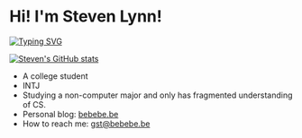 # Hi! I'm Steven Lynn!

[![Typing SVG](https://readme-typing-svg.demolab.com/?lines=Hello!;你好!;こんにちは;привет)](https://git.io/typing-svg)

[![Steven's GitHub stats](https://github-readme-stats.vercel.app/api?username=gst-be)](https://github.com/anuraghazra/github-readme-stats)

- A college student
- INTJ
- Studying a non-computer major and only has fragmented understanding of CS. 
- Personal blog: [bebebe.be](https://bebebe.be)
- How to reach me: [gst@bebebe.be](mailto://gst@bebebe.be)
